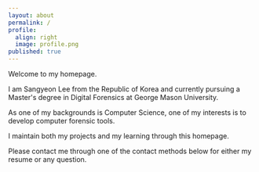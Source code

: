 ```yaml
---
layout: about
permalink: /
profile:
  align: right
  image: profile.png
published: true
---
```


Welcome to my homepage.

I am Sangyeon Lee from the Republic of Korea and currently pursuing a Master's degree in Digital Forensics at George Mason University. 

As one of my backgrounds is Computer Science, one of my interests is to develop computer forensic tools. 

I maintain both my projects and my learning through this homepage. 

Please contact me through one of the contact methods below for either my resume or any question.